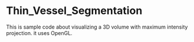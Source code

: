 Thin_Vessel_Segmentation
========================

This is sample code about visualizing a 3D volume with maximum intensity projection. it uses OpenGL. 

